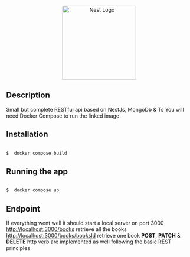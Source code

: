 
<p  align="center">
  <a  href="http://nestjs.com/"  target="blank"><img  src="https://nestjs.com/img/logo-small.svg"  width="200"  alt="Nest Logo" /></a>
</p>

## Description
 
Small but complete RESTful api based on NestJs, MongoDb & Ts
You will need Docker Compose to run the linked image  

## Installation


```bash

$  docker compose build

```

## Running the app
 
```bash

$  docker compose up

```

## Endpoint

If everything went well it should start a local server on port 3000 
[http://localhost:3000/books](http://localhost:3000/books) retrieve all the books
[http://localhost:3000/books/booksId](http://localhost:3000/books) retrieve one book
**POST**, **PATCH** & **DELETE** http verb are implemented as well following the basic REST principles
 